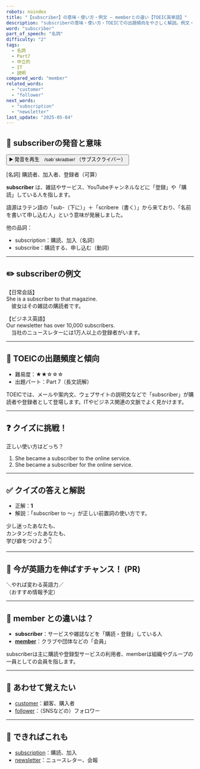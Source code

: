 ```yaml
---
robots: noindex
title: "【subscriber】の意味・使い方・例文 ― memberとの違い【TOEIC英単語】"
description: "subscriberの意味・使い方・TOEICでの出題傾向をやさしく解説。例文・クイズ付きでmemberとの違いもわかりやすく学べます。"
word: "subscriber"
part_of_speech: "名詞"
difficulty: "2"
tags:
  - 名詞
  - Part7
  - 中立的
  - IT
  - 説明
compared_word: "member"
related_words:
  - "customer"
  - "follower"
next_words:
  - "subscription"
  - "newsletter"
last_update: "2025-05-04"
---
```


## 🔰 subscriberの発音と意味

<button class="play-audio" onclick="playTTS('subscriber')">
  <span class="play-audio-main">
    ▶️ 発音を再生　/səbˈskraɪbər/
  </span>
  <span class="play-audio-sub">
    （サブスクライバー）
  </span>
</button>

[名詞] 購読者、加入者、登録者（可算）

**subscriber** は、雑誌やサービス、YouTubeチャンネルなどに「登録」や「購読」している人を指します。

語源はラテン語の「sub-（下に）」＋「scribere（書く）」から来ており、「名前を書いて申し込む人」という意味が発展しました。

他の品詞：  
- subscription：購読、加入（名詞）
- subscribe：購読する、申し込む（動詞）

---

## ✏️ subscriberの例文

【日常会話】  
She is a subscriber to that magazine.  
　彼女はその雑誌の購読者です。

【ビジネス英語】  
Our newsletter has over 10,000 subscribers.  
　当社のニュースレターには1万人以上の登録者がいます。

---

## 🎯 TOEICの出題頻度と傾向

- 難易度：★★☆☆☆
- 出題パート：Part 7（長文読解）

TOEICでは、メールや案内文、ウェブサイトの説明文などで「subscriber」が購読者や登録者として登場します。ITやビジネス関連の文脈でよく見かけます。

---

## ❓ クイズに挑戦！

正しい使い方はどっち？

1. She became a subscriber to the online service.  
2. She became a subscriber for the online service.

---

## ✅ クイズの答えと解説

- 正解：**1**
- 解説：「subscriber to ～」が正しい前置詞の使い方です。

少し迷ったあなたも、  
カンタンだったあなたも、  
学び癖をつけよう👇️

---

## 🚀 今が英語力を伸ばすチャンス！ (PR)

<div class="info-center">
＼やれば変わる英語力／<br>  
（おすすめ情報予定）
</div>

---

## 🤔  member との違いは？

- **subscriber**：サービスや雑誌などを「購読・登録」している人
- **[member](/member)**：クラブや団体などの「会員」

subscriberは主に購読や登録型サービスの利用者、memberは組織やグループの一員としての会員を指します。

---

## 🧩 あわせて覚えたい

- [customer](/customer)：顧客、購入者
- [follower](/follower)：（SNSなどの）フォロワー

---

## 📖 できればこれも

- [subscription](/subscription)：購読、加入
- [newsletter](/newsletter)：ニュースレター、会報

<!-- cvid: aid28_bid28 -->
